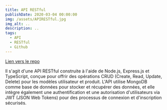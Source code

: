 ```yaml
---
title: API RESTful
publishDate: 2020-03-04 00:00:00
img: /assets/APIRESTful.jpg
img_alt: ..
description: ..
tags:
  - API
  - RESTful
  - Github
---
```


[Lien vers le repo](https://github.com/Gregory-Lameyeur/Api-REST-User-Product-NodeJS.git)

Il s'agit d'une API RESTful construite à l'aide de Node.js, Express.js et TypeScript, conçue pour offrir des opérations CRUD (Create, Read, Update, Delete) pour les modèles utilisateur et produit. L'API utilise MongoDB comme base de données pour stocker et récupérer des données, et elle intègre également une authentification et une autorisation d'utilisateurs via JWT (JSON Web Tokens) pour des processus de connexion et d'inscription sécurisés.
